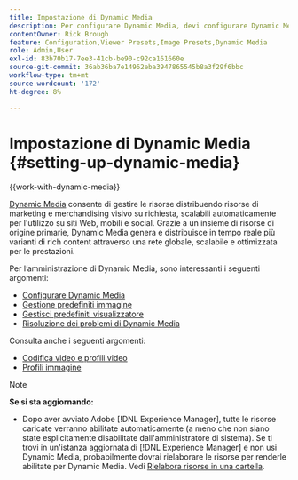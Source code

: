 ```yaml
---
title: Impostazione di Dynamic Media
description: Per configurare Dynamic Media, devi configurare Dynamic Media e gestire i predefiniti per immagini e visualizzatori.
contentOwner: Rick Brough
feature: Configuration,Viewer Presets,Image Presets,Dynamic Media
role: Admin,User
exl-id: 83b70b17-7ee3-41cb-be90-c92ca161660e
source-git-commit: 36ab36ba7e14962eba3947865545b8a3f29f6bbc
workflow-type: tm+mt
source-wordcount: '172'
ht-degree: 8%

---
```


# Impostazione di Dynamic Media {#setting-up-dynamic-media}

{{work-with-dynamic-media}}

[Dynamic Media](https://business.adobe.com/it/products/experience-manager/assets/dynamic-media.html) consente di gestire le risorse distribuendo risorse di marketing e merchandising visivo su richiesta, scalabili automaticamente per l&#39;utilizzo su siti Web, mobili e social. Grazie a un insieme di risorse di origine primarie, Dynamic Media genera e distribuisce in tempo reale più varianti di rich content attraverso una rete globale, scalabile e ottimizzata per le prestazioni.

<!-- OBSOLETE UNTIL THE INTEGRATING SCENE7 TOPIC GETS A MAJOR UPDATE

>[!NOTE]
>
>This documentation describes Dynamic Media capabilites, which are integrated directly into [!DNL Experience Manager]. If you are using Dynamic Media Classic (previously called Scene7) integrated into [!DNL Experience Manager], see [Dynamic Media Classic integration documentation](/help/sites-cloud/administering/integrating-scene7.md).
>
>See [Dual Use Scenario](/help/sites-cloud/administering/integrating-scene7.md#dual-use-scenario) for times when you may want to use [!DNL Experience Manager] integrated with Dynamic Media Classic along with Dynamic Media.

-->

Per l’amministrazione di Dynamic Media, sono interessanti i seguenti argomenti:

* [Configurare Dynamic Media](config-dm.md)
* [Gestione predefiniti immagine](managing-image-presets.md)
* [Gestisci predefiniti visualizzatore](managing-viewer-presets.md)
* [Risoluzione dei problemi di Dynamic Media](troubleshoot-dm.md)

Consulta anche i seguenti argomenti:

* [Codifica video e profili video](video-profiles.md)
* [Profili immagine](image-profiles.md)

>[!NOTE]
>
>**Se si sta aggiornando:**
>
>* Dopo aver avviato Adobe [!DNL Experience Manager], tutte le risorse caricate verranno abilitate automaticamente (a meno che non siano state esplicitamente disabilitate dall&#39;amministratore di sistema). Se ti trovi in un&#39;istanza aggiornata di [!DNL Experience Manager] e non usi Dynamic Media, probabilmente dovrai rielaborare le risorse per renderle abilitate per Dynamic Media. Vedi [Rielabora risorse in una cartella](/help/assets/dynamic-media/about-image-video-profiles.md#reprocessing-assets).
